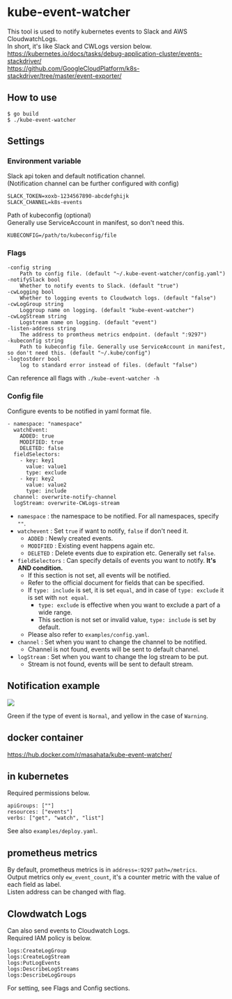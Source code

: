 kube-event-watcher
=====

This tool is used to notify kubernetes events to Slack and AWS CloudwatchLogs.  
In short, it's like Slack and CWLogs version below.  
https://kubernetes.io/docs/tasks/debug-application-cluster/events-stackdriver/  
https://github.com/GoogleCloudPlatform/k8s-stackdriver/tree/master/event-exporter/  

## How to use
```
$ go build
$ ./kube-event-watcher
```

## Settings

### Environment variable
Slack api token and default notification channel.  
(Notification channel can be further configured with config)  

```
SLACK_TOKEN=xoxb-1234567890-abcdefghijk
SLACK_CHANNEL=k8s-events
```

Path of kubeconfig (optional)  
Generally use ServiceAccount in manifest, so don't need this.  

```
KUBECONFIG=/path/to/kubeconfig/file
```

### Flags

```
-config string
    Path to config file. (default "~/.kube-event-watcher/config.yaml")
-notifySlack bool
    Whether to notify events to Slack. (default "true")
-cwLogging bool
    Whether to logging events to Cloudwatch logs. (default "false")
-cwLogGroup string
    Loggroup name on logging. (default "kube-event-watcher")
-cwLogStream string
    Logstream name on logging. (default "event")
-listen-address string
    The address to promtheus metrics endpoint. (default ":9297")
-kubeconfig string
    Path to kubeconfig file. Generally use ServiceAccount in manifest, so don't need this. (default "~/.kube/config")
-logtostderr bool
    log to standard error instead of files. (default "false")
```

Can reference all flags with `./kube-event-watcher -h`

### Config file
Configure events to be notified in yaml format file.  

```
- namespace: "namespace"
  watchEvent:
    ADDED: true
    MODIFIED: true
    DELETED: false
  fieldSelectors:
    - key: key1
      value: value1
      type: exclude
    - key: key2
      value: value2
      type: include
  channel: overwrite-notify-channel
  logStream: overwrite-CWLogs-stream
```

- `namespace` : the namespace to be notified. For all namespaces, specify `""`.
- `watchevent` : Set `true` if want to notify, `false` if don't need it.
  - `ADDED` : Newly created events.
  - `MODIFIED` : Existing event happens again etc.
  - `DELETED` : Delete events due to expiration etc. Generally set `false`.
- `fieldSelectors` : Can specify details of events you want to notify. __It's AND condition.__
  - If this section is not set, all events will be notified.
  - Refer to the official document for fields that can be specified.
  - If `type: include` is set, it is set `equal`, and in case of `type: exclude` it is set with `not equal`.
    - `type: exclude` is effective when you want to exclude a part of a wide range.
    - This section is not set or invalid value, `type: include` is set by default.
  - Please also refer to `examples/config.yaml`.
- `channel` : Set when you want to change the channel to be notified.
  - Channel is not found, events will be sent to default channel.
- `logStream` : Set when you want to change the log stream to be put.
  - Stream is not found, events will be sent to default stream.

## Notification example

<img src="https://i.imgur.com/aZ7CbfT.jpg">

Green if the type of event is `Normal`, and yellow in the case of `Warning`.  

## docker container

https://hub.docker.com/r/masahata/kube-event-watcher/

## in kubernetes

Required permissions below.

```
apiGroups: [""]
resources: ["events"]
verbs: ["get", "watch", "list"]
```

See also `examples/deploy.yaml`.

## prometheus metrics
By default, prometheus metrics is in `address=:9297` `path=/metrics`.  
Output metrics only `ew_event_count`, it's a counter metric with the value of each field as label.  
Listen address can be changed with flag.  

## Clowdwatch Logs
Can also send events to Cloudwatch Logs.  
Required IAM policy is below.  

```
logs:CreateLogGroup
logs:CreateLogStream
logs:PutLogEvents
logs:DescribeLogStreams
logs:DescribeLogGroups
```

For setting, see Flags and Config sections.  
